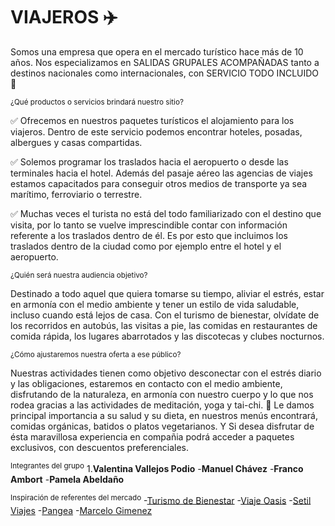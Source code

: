 # **VIAJEROS** :airplane:

Somos una empresa que opera en el mercado turístico hace más de 10 años. 
Nos especializamos en SALIDAS GRUPALES ACOMPAÑADAS tanto a destinos nacionales como internacionales, con SERVICIO TODO INCLUIDO :love_you_gesture:

<sup>¿Qué productos o servicios brindará nuestro sitio?</sup>

:white_check_mark: Ofrecemos en nuestros paquetes turísticos el alojamiento para los viajeros. Dentro de este servicio podemos encontrar hoteles, posadas, albergues y casas compartidas.

:white_check_mark: Solemos programar los traslados hacia el aeropuerto o desde las terminales hacia el hotel. Además del pasaje aéreo las agencias de viajes estamos capacitados para conseguir otros medios de transporte ya sea marítimo, ferroviario o terrestre.

:white_check_mark: Muchas veces el turista no está del todo familiarizado con el destino que visita, por lo tanto se vuelve imprescindible contar con información referente a los traslados dentro de él. Es por esto que incluimos los traslados dentro de la ciudad como por ejemplo entre el hotel y el aeropuerto.


<sup>¿Quién será nuestra audiencia objetivo?</sup>

Destinado a todo aquel que quiera tomarse su tiempo, aliviar el estrés, estar en armonía con el medio ambiente y tener un estilo de vida saludable, incluso cuando está lejos de casa. Con el turismo de bienestar, olvídate de los recorridos en autobús, las visitas a pie, las comidas en restaurantes de comida rápida, los lugares abarrotados y las discotecas y clubes nocturnos.

<sup>¿Cómo ajustaremos nuestra oferta a ese público?</sup>

Nuestras actividades tienen como objetivo desconectar con el estrés diario y las obligaciones, estaremos en contacto con el medio ambiente, disfrutando de la naturaleza, en armonía con nuestro cuerpo y lo que nos rodea gracias a las actividades de meditación, yoga y tai-chi. :lotus_position:
Le damos principal importancia a su salud y su dieta, en nuestros menús encontrará, comidas orgánicas, batidos o platos vegetarianos. 
Y Si desea disfrutar de ésta maravillosa experiencia en compañia podrá acceder a paquetes exclusivos, con descuentos preferenciales. 

<sup>Integrantes del grupo</sup>
1.**Valentina Vallejos Podio**
-**Manuel Chávez**
-**Franco Ambort**
-**Pamela Abeldaño**

<sup>Inspiración de referentes del mercado</sup>
-[Turismo de Bienestar](https://turismodebienestar.com/)
-[Viaje Oasis](https://viajesoasis.com/)
-[Setil Viajes](https://www.setilviajes.com/)
-[Pangea](https://www.pangea.tur.ar/)
-[Marcelo Gimenez](https://marcelogimenez.tur.ar/)


